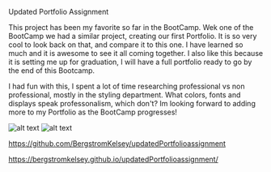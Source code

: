 Updated Portfolio Assignment

This project has been my favorite so far in the BootCamp. Wek one of the BootCamp we had a similar project, creating our first Portfolio. It is so very cool to look back on that, and compare it to this one. I have learned so much and it is awesome to see it all coming together. I also like this because it is setting me up for graduation, I will have a full portfolio ready to go by the end of this Bootcamp.

I had fun with this, I spent a lot of time researching professional vs non professional, mostly in the styling department. What colors, fonts and displays speak professonalism, which don't? Im looking forward to adding more to my Portfolio as the BootCamp progresses!

![alt text]() 
![alt text]() 


https://github.com/BergstromKelsey/updatedPortfolioassignment

https://bergstromkelsey.github.io/updatedPortfolioassignment/

